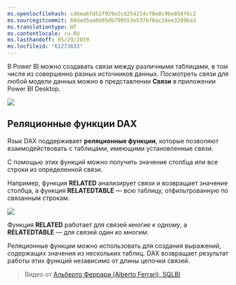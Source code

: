 ```yaml
---
ms.openlocfilehash: cd6ea6fd52f929e2cd254214cf0e8c96e858f6c2
ms.sourcegitcommit: 60dad5aa0d85db790553e537bf8ac34ee3289ba3
ms.translationtype: HT
ms.contentlocale: ru-RU
ms.lasthandoff: 05/29/2019
ms.locfileid: "61273633"
---
```

В Power BI можно создавать связи между различными таблицами, в том числе из совершенно разных источников данных. Посмотреть связи для любой модели данных можно в представлении **Связи** в приложении Power BI Desktop.

![](media/7-5-table-relationships-and-dax/dax-relationships_1.png)

## <a name="dax-relational-functions"></a>Реляционные функции DAX
Язык DAX поддерживает **реляционные функции**, которые позволяют взаимодействовать с таблицами, имеющими установленные связи.

С помощью этих функций можно получить значение столбца или все строки из определенной связи.

Например, функция **RELATED** анализирует связи и возвращает значение столбца, а функция **RELATEDTABLE** — всю таблицу, отфильтрованную по связанным строкам.

![](media/7-5-table-relationships-and-dax/dax-relationships_2.png)

Функция **RELATED** работает для связей *многие к одному*, а **RELATEDTABLE** — для связей *один ко многим*.

Реляционные функции можно использовать для создания выражений, содержащих значения из нескольких таблиц. DAX возвращает результат работы этих функций независимо от длины цепочки связей.

> Видео от [Альберто Феррари (Alberto Ferrari), SQLBI](http://www.sqlbi.com/learning-dax)
> 
> 

